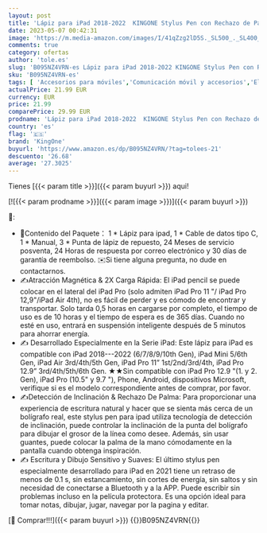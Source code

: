 ```yaml
---
layout: post
title: 'Lápiz para iPad 2018-2022  KINGONE Stylus Pen con Rechazo de Palma  iPad Pencil【Sin Demora/Detección de Inclinación】para iPad 6th-10th Gen  iPad Mini 5/6th Gen  iPad Air 3/4/5th  iPad Pro 12 9  /11  '
date: 2023-05-07 00:42:31
image: 'https://m.media-amazon.com/images/I/41qZzg2lD5S._SL500_._SL400_.jpg'
comments: true
category: ofertas
author: 'tole.es'
slug: 'B095NZ4VRN-es Lápiz para iPad 2018-2022 KINGONE Stylus Pen con Rechazo...'
sku: 'B095NZ4VRN-es'
tags: [ 'Accesorios para móviles','Comunicación móvil y accesorios','Electrónica','Punteros para móviles','ipad','kingone','🇪🇸', ]
actualPrice: 21.99 EUR
currency: EUR
price: 21.99
comparePrice: 29.99 EUR
prodname: 'Lápiz para iPad 2018-2022  KINGONE Stylus Pen con Rechazo de Palma  iPad Pencil【Sin Demora/Detección de Inclinación】para iPad 6th-10th Gen  iPad Mini 5/6th Gen  iPad Air 3/4/5th  iPad Pro 12 9  /11  '
country: 'es'
flag: '🇪🇸'
brand: 'KingOne'
buyurl: 'https://www.amazon.es/dp/B095NZ4VRN/?tag=tolees-21'
descuento: '26.68'
average: '27.3025'
---
```


Tienes [{{< param title >}}]({{< param buyurl >}}) aqui!

[![{{< param prodname >}}]({{< param image >}})]({{< param buyurl >}})

🔎:

- 🎁Contenido del Paquete： 1 * Lápiz para ipad, 1 * Cable de datos tipo C, 1 * Manual, 3 * Punta de lápiz de repuesto, 24 Meses de servicio posventa, 24 Horas de respuesta por correo electrónico y 30 días de garantía de reembolso. ✉️Si tiene alguna pregunta, no dude en contactarnos.
- ✍️Atracción Magnética & 2X Carga Rápida: El iPad pencil se puede colocar en el lateral del iPad Pro (solo admiten iPad Pro 11 "/ iPad Pro 12,9"/iPad Air 4th), no es fácil de perder y es cómodo de encontrar y transportar. Solo tarda 0,5 horas en cargarse por completo, el tiempo de uso es de 10 horas y el tiempo de espera es de 365 días. Cuando no esté en uso, entrará en suspensión inteligente después de 5 minutos para ahorrar energía.
- ✍️ Desarrollado Especialmente en la Serie iPad: Este lápiz para iPad es compatible con iPad 2018---2022 (6/7/8/9/10th Gen), iPad Mini 5/6th Gen, iPad Air 3rd/4th/5th Gen, iPad Pro 11” 1st/2nd/3rd/4th, iPad Pro 12.9” 3rd/4th/5th/6th Gen. ★★Sin compatible con iPad Pro 12.9 "(1. y 2. Gen), iPad Pro (10.5" y 9.7 "), Phone, Android, dispositivos Microsoft, verifique si es el modelo correspondiente antes de comprar, por favor.
- ✍️Detección de Inclinación & Rechazo De Palma: Para proporcionar una experiencia de escritura natural y hacer que se sienta más cerca de un bolígrafo real, este stylus pen para ipad utiliza tecnología de detección de inclinación, puede controlar la inclinación de la punta del bolígrafo para dibujar el grosor de la línea como desee. Además, sin usar guantes, puede colocar la palma de la mano cómodamente en la pantalla cuando obtenga inspiración.
- ✍️ Escritura y Dibujo Sensitivo y Suaves: El último stylus pen especialmente desarrollado para iPad en 2021 tiene un retraso de menos de 0.1 s, sin estancamiento, sin cortes de energía, sin saltos y sin necesidad de conectarse a Bluetooth y a la APP. Puede escribir sin problemas incluso en la película protectora. Es una opción ideal para tomar notas, dibujar, jugar, navegar por la pagina y editar.

[🛒 Comprar!!!]({{< param buyurl >}})
{{<world>}}B095NZ4VRN{{</world>}}
